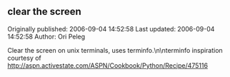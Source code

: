 ## clear the screen

Originally published: 2006-09-04 14:52:58
Last updated: 2006-09-04 14:52:58
Author: Ori Peleg

Clear the screen on unix terminals, uses terminfo.\n\nterminfo inspiration courtesy of http://aspn.activestate.com/ASPN/Cookbook/Python/Recipe/475116